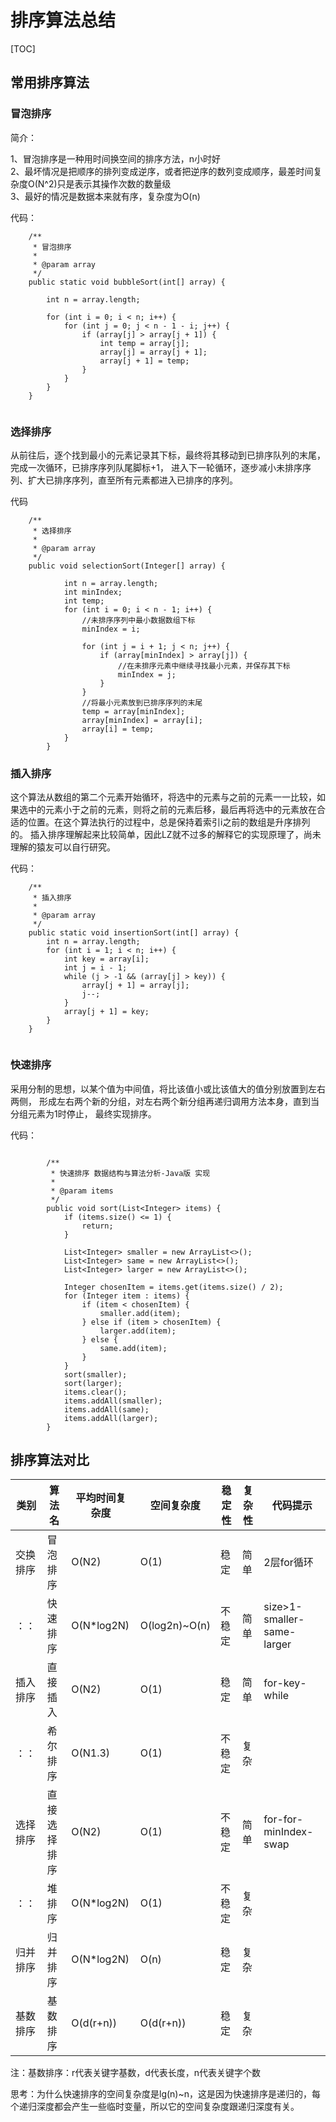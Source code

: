 # 排序算法总结
[TOC]
## 常用排序算法  



### 冒泡排序

简介：

1、冒泡排序是一种用时间换空间的排序方法，n小时好  
2、最坏情况是把顺序的排列变成逆序，或者把逆序的数列变成顺序，最差时间复杂度O(N^2)只是表示其操作次数的数量级  
3、最好的情况是数据本来就有序，复杂度为O(n)

代码：

```
    /**
     * 冒泡排序
     *
     * @param array
     */
    public static void bubbleSort(int[] array) {

        int n = array.length;

        for (int i = 0; i < n; i++) {
            for (int j = 0; j < n - 1 - i; j++) {
                if (array[j] > array[j + 1]) {
                    int temp = array[j];
                    array[j] = array[j + 1];
                    array[j + 1] = temp;
                }
            }
        }
    }
    
```  


###  选择排序

从前往后，逐个找到最小的元素记录其下标，最终将其移动到已排序队列的末尾，完成一次循环，已排序序列队尾脚标+1，
进入下一轮循环，逐步减小未排序序列、扩大已排序序列，直至所有元素都进入已排序的序列。

代码

```
    /**
     * 选择排序
     *
     * @param array
     */
    public void selectionSort(Integer[] array) {
    
            int n = array.length;
            int minIndex;
            int temp;
            for (int i = 0; i < n - 1; i++) {
                //未排序序列中最小数据数组下标
                minIndex = i;
    
                for (int j = i + 1; j < n; j++) {
                    if (array[minIndex] > array[j]) {
                        //在未排序元素中继续寻找最小元素，并保存其下标
                        minIndex = j;
                    }
                }
                //将最小元素放到已排序序列的末尾
                temp = array[minIndex];
                array[minIndex] = array[i];
                array[i] = temp;
            }
        }

```


###  插入排序
  
这个算法从数组的第二个元素开始循环，将选中的元素与之前的元素一一比较，如果选中的元素小于之前的元素，则将之前的元素后移，最后再将选中的元素放在合适的位置。在这个算法执行的过程中，总是保持着索引i之前的数组是升序排列的。
插入排序理解起来比较简单，因此LZ就不过多的解释它的实现原理了，尚未理解的猿友可以自行研究。

代码：

```
    /**
     * 插入排序
     *
     * @param array
     */
    public static void insertionSort(int[] array) {
        int n = array.length;
        for (int i = 1; i < n; i++) {
            int key = array[i];
            int j = i - 1;
            while (j > -1 && (array[j] > key)) {
                array[j + 1] = array[j];
                j--;
            }
            array[j + 1] = key;
        }
    }
    
```

### 快速排序
采用分制的思想，以某个值为中间值，将比该值小或比该值大的值分别放置到左右两侧，
形成左右两个新的分组，对左右两个新分组再递归调用方法本身，直到当分组元素为1时停止，
最终实现排序。

代码：

```$xslt

        /**
         * 快速排序 数据结构与算法分析-Java版 实现
         *
         * @param items
         */
        public void sort(List<Integer> items) {
            if (items.size() <= 1) {
                return;
            }

            List<Integer> smaller = new ArrayList<>();
            List<Integer> same = new ArrayList<>();
            List<Integer> larger = new ArrayList<>();

            Integer chosenItem = items.get(items.size() / 2);
            for (Integer item : items) {
                if (item < chosenItem) {
                    smaller.add(item);
                } else if (item > chosenItem) {
                    larger.add(item);
                } else {
                    same.add(item);
                }
            }
            sort(smaller);
            sort(larger);
            items.clear();
            items.addAll(smaller);
            items.addAll(same);
            items.addAll(larger);
        }
```






## 排序算法对比



类别     |算法名     | 平均时间复杂度 |空间复杂度    |稳定性   |复杂性 | 代码提示      
------- |----------|------------- |------------|--------|------|--------
交换排序 |冒泡排序   | O(N2) |O(1)|稳定|简单|2层for循环
：：     |快速排序   | O(N*log2N) |O(log2n)~O(n)|不稳定|简单|size>1-smaller-same-larger
插入排序 |直接插入   | O(N2) |O(1)|稳定|简单|for-key-while
：：    |希尔排序   |O(N1.3)|O(1)| 不稳定|复杂
选择排序 |直接选择排序| O(N2) |O(1)|不稳定|简单|for-for-minIndex-swap
：：    |堆排序     | O(N*log2N) |O(1)|不稳定|复杂
归并排序 |归并排序   |  O(N*log2N)|O(n)| 稳定| 复杂
基数排序 |基数排序   |  O(d(r+n))|O(d(r+n))| 稳定| 复杂


注：基数排序：r代表关键字基数，d代表长度，n代表关键字个数

思考：为什么快速排序的空间复杂度是lg(n)~n，这是因为快速排序是递归的，每个递归深度都会产生一些临时变量，所以它的空间复杂度跟递归深度有关。

